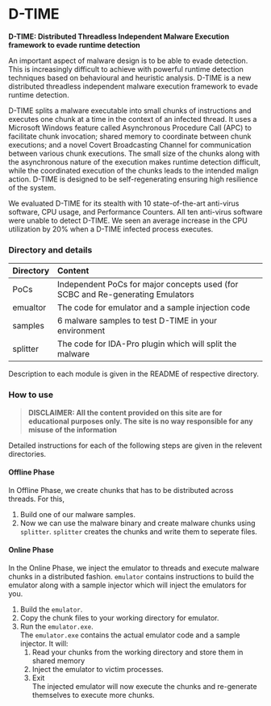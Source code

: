 # D-TIME
__D-TIME: Distributed Threadless Independent Malware Execution framework to evade runtime detection__

An important aspect of malware design is to be able to evade detection. This is increasingly difficult to achieve with powerful runtime detection techniques based on behavioural and heuristic analysis. D-TIME is a new distributed threadless independent malware execution framework to evade runtime detection.

D-TIME splits a malware executable into small chunks of instructions and executes one chunk at a time in the context of an infected thread. It uses a Microsoft Windows feature called Asynchronous Procedure Call (APC) to facilitate chunk invocation; shared memory to coordinate between chunk executions; and a novel Covert Broadcasting Channel for communication between various chunk executions. The small size of the chunks along with the asynchronous nature of the execution makes runtime detection difficult, while the coordinated execution of the chunks leads to the intended malign action. D-TIME is designed to be self-regenerating ensuring high resilience of the system. 

We evaluated D-TIME for its stealth with 10 state-of-the-art anti-virus software, CPU usage, and Performance Counters. All ten anti-virus software were unable to detect D-TIME. We seen an average increase in the CPU utilization by 20% when a D-TIME infected process executes.


### Directory and details

| Directory  |    Content                                                                           |
|------------|:-------------------------------------------------------------------------------------|
| PoCs       | Independent PoCs for major concepts used (for SCBC and Re-generating Emulators       |
| emualtor   | The code for emulator and a sample injection code                                    |
| samples    | 6 malware samples to test D-TIME in your environment                                 |
| splitter   | The code for IDA-Pro plugin which will split the malware                             |

Description to each module is given in the README of respective directory.


### How to use

> **DISCLAIMER: All the content provided on this site are for educational purposes only. The site is no way responsible for any misuse of the information**

Detailed instructions for each of the following steps are given in the relevent directories. 
#### Offline Phase  
In Offline Phase, we create chunks that has to be distributed across threads. For this,
   1. Build one of our malware samples.
   1. Now we can use the malware binary and create malware chunks using `splitter`.
      `splitter` creates the chunks and write them to seperate files.
      
#### Online Phase
In the Online Phase, we inject the emulator to threads and execute malware chunks in a distributed fashion. `emulator` contains instructions to build the emulator along with a sample injector which will inject the emulators for you.
   1. Build the `emulator`.
   2. Copy the chunk files to your working directory for emulator.
   3. Run the `emulator.exe`.  
   The `emulator.exe` contains the  actual emulator code and a sample injector. It will:
       1. Read your chunks from the working directory and store them in shared memory
       2. Inject the emulator to victim processes.
       3. Exit  
       The injected emulator will now execute the chunks and re-generate themselves to execute more chunks.
